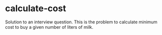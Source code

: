# calculate-cost
Solution to an interview question.
This is the problem to calculate minimum cost to buy a given number of liters of milk.
